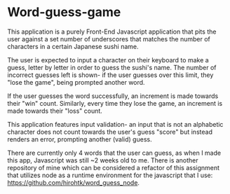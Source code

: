 # Word-guess-game

This application is a purely Front-End Javascript application that pits the user against a set number of underscores that matches
the number of characters in a certain Japanese sushi name.  

The user is expected to input a character on their keyboard to make a guess, letter by letter in order to guess the 
sushi's name.  The number of incorrect guesses left is shown- if the user guesses over this limit, they "lose the game", being prompted 
another word.  

If the user guesses the word successfully, an increment is made towards their "win" count.  Similarly, every time they lose the game,
an increment is made towards their "loss" count.  

This application features input validation- an input that is not an alphabetic character does not count towards the user's guess "score" but instead renders an error, prompting another (valid) guess.

There are currently only 4 words that the user can guess, as when I made this app, Javascript was still ~2 weeks old to me.  There is another repository of mine which can be considered a refactor of this assignment that utilizes node as a runtime environment for the javascript that I use: https://github.com/hirohtk/word_guess_node.  
